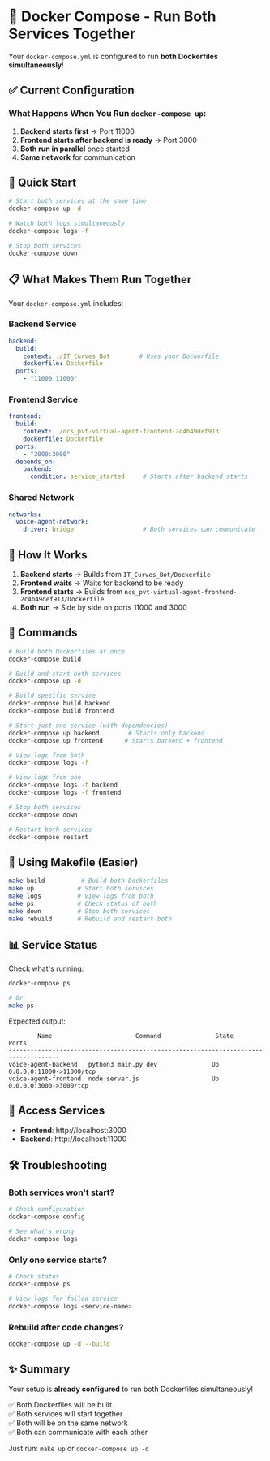 # 🚀 Docker Compose - Run Both Services Together

Your `docker-compose.yml` is configured to run **both Dockerfiles simultaneously**!

## ✅ Current Configuration

### What Happens When You Run `docker-compose up`:

1. **Backend starts first** → Port 11000
2. **Frontend starts after backend is ready** → Port 3000
3. **Both run in parallel** once started
4. **Same network** for communication

## 🎯 Quick Start

```bash
# Start both services at the same time
docker-compose up -d

# Watch both logs simultaneously
docker-compose logs -f

# Stop both services
docker-compose down
```

## 📋 What Makes Them Run Together

Your `docker-compose.yml` includes:

### Backend Service
```yaml
backend:
  build:
    context: ./IT_Curves_Bot        # Uses your Dockerfile
    dockerfile: Dockerfile
  ports:
    - "11000:11000"
```

### Frontend Service
```yaml
frontend:
  build:
    context: ./ncs_pvt-virtual-agent-frontend-2c4b49def913
    dockerfile: Dockerfile
  ports:
    - "3000:3000"
  depends_on:
    backend:
      condition: service_started     # Starts after backend starts
```

### Shared Network
```yaml
networks:
  voice-agent-network:
    driver: bridge                   # Both services can communicate
```

## 🔄 How It Works

1. **Backend starts** → Builds from `IT_Curves_Bot/Dockerfile`
2. **Frontend waits** → Waits for backend to be ready
3. **Frontend starts** → Builds from `ncs_pvt-virtual-agent-frontend-2c4b49def913/Dockerfile`
4. **Both run** → Side by side on ports 11000 and 3000

## 📝 Commands

```bash
# Build both Dockerfiles at once
docker-compose build

# Build and start both services
docker-compose up -d

# Build specific service
docker-compose build backend
docker-compose build frontend

# Start just one service (with dependencies)
docker-compose up backend        # Starts only backend
docker-compose up frontend      # Starts backend + frontend

# View logs from both
docker-compose logs -f

# View logs from one
docker-compose logs -f backend
docker-compose logs -f frontend

# Stop both services
docker-compose down

# Restart both services
docker-compose restart
```

## 🎨 Using Makefile (Easier)

```bash
make build          # Build both Dockerfiles
make up            # Start both services
make logs          # View logs from both
make ps            # Check status of both
make down          # Stop both services
make rebuild       # Rebuild and restart both
```

## 📊 Service Status

Check what's running:
```bash
docker-compose ps

# Or
make ps
```

Expected output:
```
        Name                       Command               State           Ports
------------------------------------------------------------------------------------
voice-agent-backend   python3 main.py dev               Up      0.0.0.0:11000->11000/tcp
voice-agent-frontend  node server.js                    Up      0.0.0.0:3000->3000/tcp
```

## 🔗 Access Services

- **Frontend**: http://localhost:3000
- **Backend**: http://localhost:11000

## 🛠️ Troubleshooting

### Both services won't start?

```bash
# Check configuration
docker-compose config

# See what's wrong
docker-compose logs
```

### Only one service starts?

```bash
# Check status
docker-compose ps

# View logs for failed service
docker-compose logs <service-name>
```

### Rebuild after code changes?

```bash
docker-compose up -d --build
```

## ✨ Summary

Your setup is **already configured** to run both Dockerfiles simultaneously!

✅ Both Dockerfiles will be built  
✅ Both services will start together  
✅ Both will be on the same network  
✅ Both can communicate with each other  

Just run: `make up` or `docker-compose up -d`

